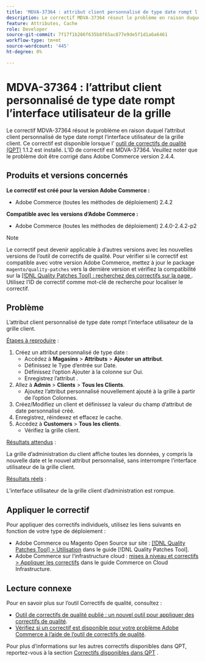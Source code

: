 ```yaml
---
title: 'MDVA-37364 : attribut client personnalisé de type date rompt l’interface utilisateur de la grille'
description: Le correctif MDVA-37364 résout le problème en raison duquel l’attribut client personnalisé de type date rompt l’interface utilisateur de la grille client. Ce correctif est disponible lorsque l’[outil de correctifs de qualité (QPT)](https://experienceleague.adobe.com/en/docs/commerce-knowledge-base/kb/announcements/commerce-announcements/magento-quality-patches-released-new-tool-to-self-serve-quality-patches) 1.1.2 est installé. L’ID de correctif est MDVA-37364. Veuillez noter que le problème doit être corrigé dans Adobe Commerce version 2.4.4.
feature: Attributes, Cache
role: Developer
source-git-commit: 7f17f1b286f635b8f65ac877e9de5f1d1a6a6461
workflow-type: tm+mt
source-wordcount: '445'
ht-degree: 0%

---
```


# MDVA-37364 : l’attribut client personnalisé de type date rompt l’interface utilisateur de la grille

Le correctif MDVA-37364 résout le problème en raison duquel l’attribut client personnalisé de type date rompt l’interface utilisateur de la grille client. Ce correctif est disponible lorsque l’ [outil de correctifs de qualité (QPT)](https://experienceleague.adobe.com/en/docs/commerce-knowledge-base/kb/announcements/commerce-announcements/magento-quality-patches-released-new-tool-to-self-serve-quality-patches) 1.1.2 est installé. L’ID de correctif est MDVA-37364. Veuillez noter que le problème doit être corrigé dans Adobe Commerce version 2.4.4.

## Produits et versions concernés

**Le correctif est créé pour la version Adobe Commerce :**

* Adobe Commerce (toutes les méthodes de déploiement) 2.4.2

**Compatible avec les versions d’Adobe Commerce :**

* Adobe Commerce (toutes les méthodes de déploiement) 2.4.0-2.4.2-p2

>[!NOTE]
>
>Le correctif peut devenir applicable à d’autres versions avec les nouvelles versions de l’outil de correctifs de qualité. Pour vérifier si le correctif est compatible avec votre version Adobe Commerce, mettez à jour le package `magento/quality-patches` vers la dernière version et vérifiez la compatibilité sur la [[!DNL Quality Patches Tool] : recherchez des correctifs sur la page ](https://experienceleague.adobe.com/en/docs/commerce-knowledge-base/kb/announcements/commerce-announcements/magento-quality-patches-released-new-tool-to-self-serve-quality-patches). Utilisez l’ID de correctif comme mot-clé de recherche pour localiser le correctif.

## Problème

L’attribut client personnalisé de type date rompt l’interface utilisateur de la grille client.

<u>Étapes à reproduire</u> :

1. Créez un attribut personnalisé de type date :
   * Accédez à **Magasins** > **Attributs** > **Ajouter un attribut**.
   * Définissez le Type d’entrée sur Date.
   * Définissez l’option Ajouter à la colonne sur Oui.
   * Enregistrez l’attribut .
1. Allez à **Admin** > **Clients** > **Tous les Clients**.
   * Ajoutez l’attribut personnalisé nouvellement ajouté à la grille à partir de l’option Colonnes.
1. Créez/Modifiez un client et définissez la valeur du champ d’attribut de date personnalisé créé.
1. Enregistrez, réindexez et effacez le cache.
1. Accédez à **Customers** > **Tous les clients**.
   * Vérifiez la grille client.

<u>Résultats attendus</u> :

La grille d’administration du client affiche toutes les données, y compris la nouvelle date et le nouvel attribut personnalisé, sans interrompre l’interface utilisateur de la grille client.

<u>Résultats réels</u> :

L’interface utilisateur de la grille client d’administration est rompue.

## Appliquer le correctif

Pour appliquer des correctifs individuels, utilisez les liens suivants en fonction de votre type de déploiement :

* Adobe Commerce ou Magento Open Source sur site : [[!DNL Quality Patches Tool] > Utilisation](/help/tools/quality-patches-tool/usage.md) dans le guide [!DNL Quality Patches Tool].
* Adobe Commerce sur l’infrastructure cloud : [mises à niveau et correctifs > Appliquer les correctifs](https://experienceleague.adobe.com/docs/commerce-cloud-service/user-guide/develop/upgrade/apply-patches.html) dans le guide Commerce on Cloud Infrastructure.

## Lecture connexe

Pour en savoir plus sur l’outil Correctifs de qualité, consultez :

* [Outil de correctifs de qualité publié : un nouvel outil pour appliquer des correctifs de qualité](https://experienceleague.adobe.com/en/docs/commerce-knowledge-base/kb/announcements/commerce-announcements/magento-quality-patches-released-new-tool-to-self-serve-quality-patches).
* [Vérifiez si un correctif est disponible pour votre problème Adobe Commerce à l’aide de l’outil de correctifs de qualité](/help/tools/quality-patches-tool/patches-available-in-qpt/check-patch-for-magento-issue-with-magento-quality-patches.md).

Pour plus d’informations sur les autres correctifs disponibles dans QPT, reportez-vous à la section [Correctifs disponibles dans QPT](https://support.magento.com/hc/en-us/sections/360010506631-Patches-available-in-MQP-tool-) .
